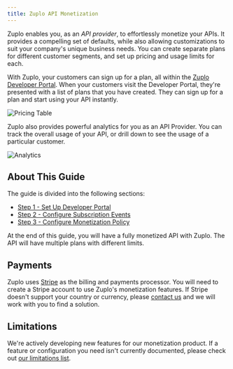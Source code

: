```yaml
---
title: Zuplo API Monetization
---
```


<EnterpriseFeature name="Monetization" />

Zuplo enables you, as an _API provider_, to effortlessly monetize your APIs. It
provides a compelling set of defaults, while also allowing customizations to
suit your company's unique business needs. You can create separate plans for
different customer segments, and set up pricing and usage limits for each.

With Zuplo, your customers can sign up for a plan, all within the
[Zuplo Developer Portal](/docs/articles/developer-portal.md). When your
customers visit the Developer Portal, they're presented with a list of plans
that you have created. They can sign up for a plan and start using your API
instantly.

![Pricing Table](../../public/media/monetization-dev-portal-setup/image.png)

Zuplo also provides powerful analytics for you as an API Provider. You can track
the overall usage of your API, or drill down to see the usage of a particular
customer.

![Analytics](https://cdn.zuplo.com/assets/353fb3d5-f019-443b-92d6-a4127814b1f0.png)

## About This Guide

The guide is divided into the following sections:

- [Step 1 - Set Up Developer Portal](/docs/articles/monetization-dev-portal-setup.md)
- [Step 2 - Configure Subscription Events](/docs/articles/monetization-webhook-setup.md)
- [Step 3 - Configure Monetization Policy](/docs/articles/monetization-policy-setup.md)

At the end of this guide, you will have a fully monetized API with Zuplo. The
API will have multiple plans with different limits.

## Payments

Zuplo uses [Stripe](https://stripe.com) as the billing and payments processor.
You will need to create a Stripe account to use Zuplo's monetization features.
If Stripe doesn't support your country or currency, please
[contact us](https://discord.zuplo.com) and we will work with you to find a
solution.

## Limitations

We're actively developing new features for our monetization product. If a
feature or configuration you need isn't currently documented, please check out
[our limitations list](./monetization-limitations.md).
